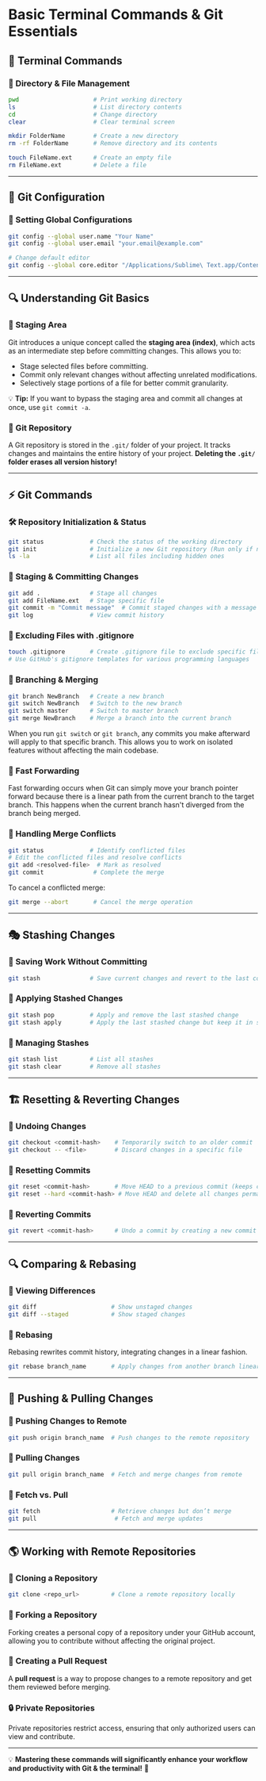 # Basic Terminal Commands & Git Essentials

## 📌 Terminal Commands

### 📂 Directory & File Management
```sh
pwd                     # Print working directory
ls                      # List directory contents
cd                      # Change directory
clear                   # Clear terminal screen

mkdir FolderName        # Create a new directory
rm -rf FolderName       # Remove directory and its contents

touch FileName.ext      # Create an empty file
rm FileName.ext         # Delete a file
```

---

## 🚀 Git Configuration

### 🔧 Setting Global Configurations
```sh
git config --global user.name "Your Name"
git config --global user.email "your.email@example.com"

# Change default editor
git config --global core.editor "/Applications/Sublime\ Text.app/Contents/SharedSupport/bin/subl --new-window --wait"
```

---

## 🔍 Understanding Git Basics

### 📌 Staging Area
Git introduces a unique concept called the **staging area (index)**, which acts as an intermediate step before committing changes. This allows you to:
- Stage selected files before committing.
- Commit only relevant changes without affecting unrelated modifications.
- Selectively stage portions of a file for better commit granularity.

💡 **Tip:** If you want to bypass the staging area and commit all changes at once, use `git commit -a`.

### 📁 Git Repository
A Git repository is stored in the `.git/` folder of your project. It tracks changes and maintains the entire history of your project. **Deleting the `.git/` folder erases all version history!**

---

## ⚡ Git Commands

### 🛠️ Repository Initialization & Status
```sh
git status             # Check the status of the working directory
git init               # Initialize a new Git repository (Run only if needed)
ls -la                 # List all files including hidden ones
```

### 📌 Staging & Committing Changes
```sh
git add .              # Stage all changes
git add FileName.ext   # Stage specific file
git commit -m "Commit message"  # Commit staged changes with a message
git log                # View commit history
```

### 🛑 Excluding Files with .gitignore
```sh
touch .gitignore       # Create .gitignore file to exclude specific files
# Use GitHub's gitignore templates for various programming languages
```

### 🔀 Branching & Merging
```sh
git branch NewBranch   # Create a new branch
git switch NewBranch   # Switch to the new branch
git switch master      # Switch to master branch
git merge NewBranch    # Merge a branch into the current branch
```

When you run `git switch` or `git branch`, any commits you make afterward will apply to that specific branch. This allows you to work on isolated features without affecting the main codebase.

### 🔄 Fast Forwarding
Fast forwarding occurs when Git can simply move your branch pointer forward because there is a linear path from the current branch to the target branch. This happens when the current branch hasn't diverged from the branch being merged.

### 🚧 Handling Merge Conflicts
```sh
git status             # Identify conflicted files
# Edit the conflicted files and resolve conflicts
git add <resolved-file>  # Mark as resolved
git commit              # Complete the merge
```
To cancel a conflicted merge:
```sh
git merge --abort       # Cancel the merge operation
```

---

## 🎭 Stashing Changes
### 📌 Saving Work Without Committing
```sh
git stash              # Save current changes and revert to the last commit
```

### 📌 Applying Stashed Changes
```sh
git stash pop          # Apply and remove the last stashed change
git stash apply        # Apply the last stashed change but keep it in stash
```

### 📌 Managing Stashes
```sh
git stash list         # List all stashes
git stash clear        # Remove all stashes
```

---

## 🏗️ Resetting & Reverting Changes

### 📌 Undoing Changes
```sh
git checkout <commit-hash>    # Temporarily switch to an older commit
git checkout -- <file>        # Discard changes in a specific file
```

### 📌 Resetting Commits
```sh
git reset <commit-hash>       # Move HEAD to a previous commit (keeps changes)
git reset --hard <commit-hash> # Move HEAD and delete all changes permanently
```

### 📌 Reverting Commits
```sh
git revert <commit-hash>      # Undo a commit by creating a new commit
```

---

## 🔍 Comparing & Rebasing

### 📌 Viewing Differences
```sh
git diff                     # Show unstaged changes
git diff --staged            # Show staged changes
```

### 📌 Rebasing
Rebasing rewrites commit history, integrating changes in a linear fashion.
```sh
git rebase branch_name       # Apply changes from another branch linearly
```

---

## 🚀 Pushing & Pulling Changes

### 📌 Pushing Changes to Remote
```sh
git push origin branch_name  # Push changes to the remote repository
```

### 📌 Pulling Changes
```sh
git pull origin branch_name  # Fetch and merge changes from remote
```

### 📌 Fetch vs. Pull
```sh
git fetch                    # Retrieve changes but don’t merge
git pull                      # Fetch and merge updates
```

---

## 🌎 Working with Remote Repositories

### 📌 Cloning a Repository
```sh
git clone <repo_url>         # Clone a remote repository locally
```

### 📌 Forking a Repository
Forking creates a personal copy of a repository under your GitHub account, allowing you to contribute without affecting the original project.

### 📌 Creating a Pull Request
A **pull request** is a way to propose changes to a remote repository and get them reviewed before merging.

### 🔒 Private Repositories
Private repositories restrict access, ensuring that only authorized users can view and contribute.

---

💡 **Mastering these commands will significantly enhance your workflow and productivity with Git & the terminal!** 🚀
